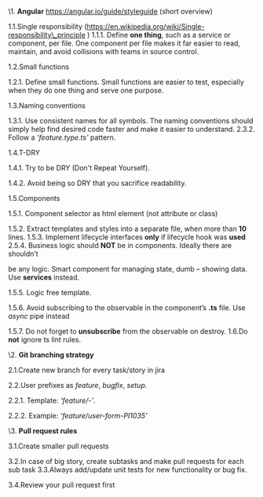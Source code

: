\1. **Angular** https://angular.io/guide/styleguide (short overview)

1.1.Single responsibility (https://en.wikipedia.org/wiki/Single-responsibility\_principle ) 1.1.1. Define **one thing**, such as a service or component, per file. One  component per file makes it far easier to read, maintain, and avoid collisions  with teams in source control.

1.2.Small functions

1.2.1. Define small functions. Small functions are easier to test, especially when  they do one thing and serve one purpose.

1.3.Naming conventions

1.3.1. Use consistent names for all symbols. The naming conventions should  simply help find desired code faster and make it easier to understand. 2.3.2. Follow a *‘feature.type.ts’* pattern.

1.4.T-DRY

1.4.1. Try to be DRY (Don't Repeat Yourself).

1.4.2. Avoid being so DRY that you sacrifice readability.

1.5.Components

1.5.1. Component selector as html element (not attribute or class)

1.5.2. Extract templates and styles into a separate file, when more than **10** lines. 1.5.3. Implement lifecycle interfaces **only** if lifecycle hook was **used** 2.5.4. Business logic should **NOT** be in components. Ideally there are shouldn’t

be any logic. Smart component for managing state, dumb – showing data. Use **services** instead.

1.5.5. Logic free template.

1.5.6. Avoid subscribing to the observable in the component’s **.ts** file. Use *async* pipe instead

1.5.7. Do not forget to **unsubscribe** from the observable on destroy. 1.6.Do **not** ignore ts lint rules.

\2. **Git branching strategy**

2.1.Create new branch for every task/story in jira

2.2.User prefixes as *feature*, *bugfix*, *setup*.

2.2.1. Template: *‘feature/<task-title>-<task-number>’*.

2.2.2. Example: *‘feature/user-form-PI1035’*

\3. **Pull request rules**

3.1.Create smaller pull requests

3.2.In case of big story, create subtasks and make pull requests for each sub task 3.3.Always add/update unit tests for new functionality or bug fix.

3.4.Review your pull request first 

